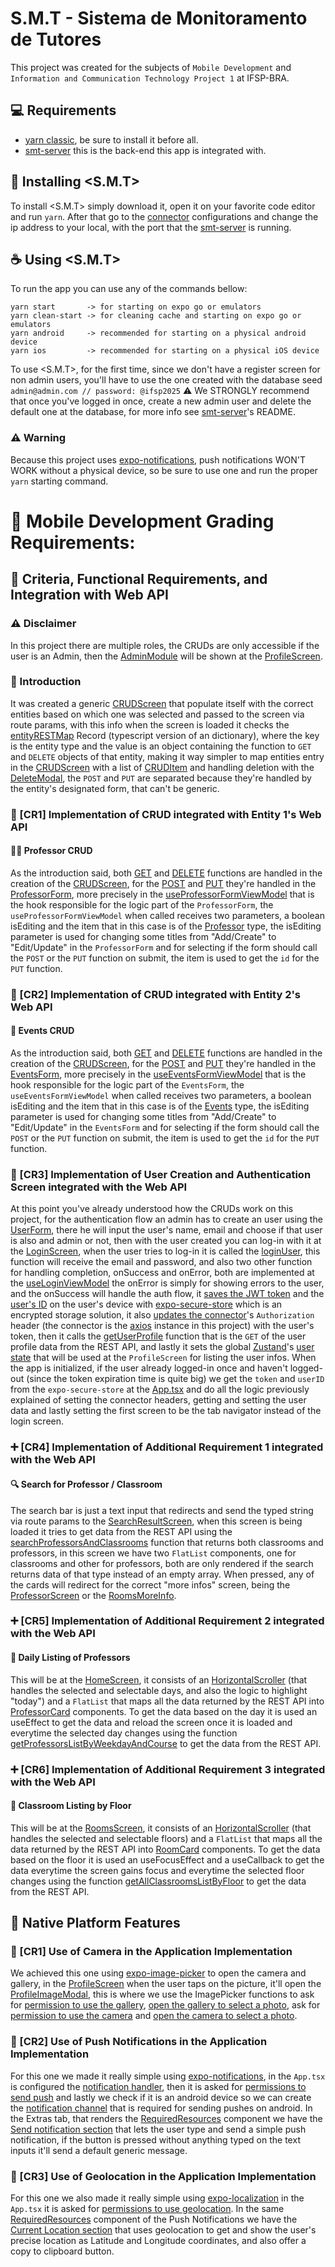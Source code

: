 # S.M.T - Sistema de Monitoramento de Tutores
This project was created for the subjects of `Mobile Development` and `Information and Communication Technology Project 1` at IFSP-BRA.

## 💻 Requirements

- [yarn classic](https://classic.yarnpkg.com/en/docs/install#windows-stable), be sure to install it before all.
- [smt-server](https://github.com/tavinhossaur/smt-server) this is the back-end this app is integrated with.

## 🚀 Installing <S.M.T>

To install <S.M.T> simply download it, open it on your favorite code editor and run ```yarn```.
After that go to the [connector](/app/common/axios/connector.ts#L4) configurations and change the ip address to your local, with the port that the [smt-server](https://github.com/tavinhossaur/smt-server) is running.

## ☕ Using <S.M.T>

To run the app you can use any of the commands bellow:

```
yarn start       -> for starting on expo go or emulators
yarn clean-start -> for cleaning cache and starting on expo go or emulators
yarn android     -> recommended for starting on a physical android device
yarn ios         -> recommended for starting on a physical iOS device
```

To use <S.M.T>, for the first time, since we don't have a register screen for non admin users, you'll have to use the one created with the database seed ```admin@admin.com // password: @ifsp2025``` ⚠️ We STRONGLY recommend that once you've logged in once, create a new admin user and delete the default one at the database, for more info see [smt-server](https://github.com/tavinhossaur/smt-server)'s README.

### ⚠️ Warning
Because this project uses [expo-notifications](https://docs.expo.dev/versions/latest/sdk/notifications/#usage), push notifications WON'T WORK without a physical device, so be sure to use one and run the proper ```yarn``` starting command.

# 📱 Mobile Development Grading Requirements:

## 🧩 Criteria, Functional Requirements, and Integration with Web API

### ⚠️ Disclaimer
In this project there are multiple roles, the CRUDs are only accessible if the user is an Admin, then the [AdminModule](/app/modules/Profile/modules/AdminModule.tsx) will be shown at the [ProfileScreen](/app/modules/Profile/ProfileScreen.tsx#L39).

### 📝 Introduction
It was created a generic [CRUDScreen](/app/modules/Profile/modules/CRUD/CRUDScreen.tsx) that populate itself with the correct entities based on which one was selected and passed to the screen via route params, with this info when the screen is loaded it checks the [entityRESTMap](/app/modules/Profile/modules/CRUD/helpers/entityRESTMap.ts) Record (typescript version of an dictionary), where the key is the entity type and the value is an object containing the function to `GET` and `DELETE` objects of that entity, making it way simpler to map entities entry in the [CRUDScreen](/app/modules/Profile/modules/CRUD/CRUDScreen.tsx) with a list of [CRUDItem](/app/modules/Profile/Helpers/CRUDItem.tsx) and handling deletion with the [DeleteModal](/app/modules/Profile/modules/CRUD/components/DeleteModal/DeleteModal.tsx), the `POST` and `PUT` are separated because they're handled by the entity's designated form, that can't be generic.

### 💾 [CR1] Implementation of CRUD integrated with Entity 1's Web API
#### 👨‍🏫 Professor CRUD
As the introduction said, both [GET](/app/common/axios/admin/professors/professors.ts#L22) and [DELETE](/app/common/axios/admin/professors/professors.ts#L34) functions are handled in the creation of the [CRUDScreen](/app/modules/Profile/modules/CRUD/CRUDScreen.tsx), for the [POST](/app/common/axios/admin/professors/professors.ts#L8) and [PUT](/app/common/axios/admin/professors/professors.ts#L46) they're handled in the [ProfessorForm](/app/modules/Profile/modules/CRUD/components/ProfessorForm/ProfessorForm.tsx), more precisely in the [useProfessorFormViewModel](/app/modules/Profile/modules/CRUD/components/ProfessorForm/useProfessorFormViewModel.ts) that is the hook responsible for the logic part of the `ProfessorForm`, the `useProfessorFormViewModel` when called receives two parameters, a boolean isEditing and the item that in this case is of the [Professor](/app/common/types/Professor.ts) type, the isEditing parameter is used for changing some titles from "Add/Create" to "Edit/Update" in the `ProfessorForm` and for selecting if the form should call the `POST` or the `PUT` function on submit, the item is used to get the `id` for the `PUT` function.

### 💾 [CR2] Implementation of CRUD integrated with Entity 2's Web API
#### 📅 Events CRUD
As the introduction said, both [GET](/app/common/axios/admin/events/events.ts#L37) and [DELETE](/app/common/axios/admin/events/events.ts#L49) functions are handled in the creation of the [CRUDScreen](/app/modules/Profile/modules/CRUD/CRUDScreen.tsx), for the [POST](/app/common/axios/admin/events/events.ts#L8) and [PUT](/app/common/axios/admin/events/events.ts#L58) they're handled in the [EventsForm](/app/modules/Profile/modules/CRUD/components/EventsForm/EventsForm.tsx), more precisely in the [useEventsFormViewModel](/app/modules/Profile/modules/CRUD/components/EventsForm/useEventsFormViewModel.ts) that is the hook responsible for the logic part of the `EventsForm`, the `useEventsFormViewModel` when called receives two parameters, a boolean isEditing and the item that in this case is of the [Events](/app/common/types/Events.ts) type, the isEditing parameter is used for changing some titles from "Add/Create" to "Edit/Update" in the `EventsForm` and for selecting if the form should call the `POST` or the `PUT` function on submit, the item is used to get the `id` for the `PUT` function.

### 🔐 [CR3] Implementation of User Creation and Authentication Screen integrated with the Web API
At this point you've already understood how the CRUDs work on this project, for the authentication flow an admin has to create an user using the [UserForm](/app/modules/Profile/modules/CRUD/components/UserForm/UserForm.tsx), there he will input the user's name, email and choose if that user is also and admin or not, then with the user created you can log-in with it at the [LoginScreen](/app/modules/Login/LoginScreen.tsx), when the user tries to log-in it is called the [loginUser](/app/common/axios/Auth/login.ts#L6), this function will receive the email and password, and also two other function for handling completion, onSuccess and onError, both are implemented at the [useLoginViewModel](/app/modules/Login/useLoginViewModel.ts#L31) the onError is simply for showing errors to the user, and the onSuccess will handle the auth flow, it [saves the JWT token](/global/SecureStore.ts#L4) and the [user's ID](/global/SecureStore.ts#L17) on the user's device with [expo-secure-store](https://docs.expo.dev/versions/latest/sdk/securestore/) which is an encrypted storage solution, it also [updates the connector](/app/common/axios/connector.ts#L11)'s `Authorization` header (the connector is the [axios](https://axios-http.com/ptbr/docs/intro) instance in this project) with the user's token, then it calls the [getUserProfile](/app/common/axios/profile/profile.ts#L8) function that is the `GET` of the user profile data from the REST API, and lastly it sets the global [Zustand](https://zustand-demo.pmnd.rs)'s [user state](/global/UserData/useUserStore.ts#L10) that will be used at the `ProfileScreen` for listing the user infos. When the app is initialized, if the user already logged-in once and haven't logged-out (since the token expiration time is quite big) we get the `token` and `userID` from the `expo-secure-store` at the [App.tsx](/App.tsx#L51) and do all the logic previously explained of setting the connector headers, getting and setting the user data and lastly setting the first screen to be the tab navigator instead of the login screen.

### ➕ [CR4] Implementation of Additional Requirement 1 integrated with the Web API
#### 🔍 Search for Professor / Classroom
The search bar is just a text input that redirects and send the typed string via route params to the [SearchResultScreen](/app/modules/SearchResult/SearchResultScreen.tsx), when this screen is being loaded it tries to get data from the REST API using the [searchProfessorsAndClassrooms](/app/common/axios/dashboard/dashboard.ts#L62) function that returns both classrooms and professors, in this screen we have two `FlatList` components, one for classrooms and other for professors, both are only rendered if the search returns data of that type instead of an empty array. When pressed, any of the cards will redirect for the correct "more infos" screen, being the [ProfessorScreen](/app/modules/Professor/ProfessorScreen.tsx) or the [RoomsMoreInfo](/app/modules/Rooms/RoomsMoreInfo.tsx).

### ➕ [CR5] Implementation of Additional Requirement 2 integrated with the Web API
#### 📆 Daily Listing of Professors
This will be at the [HomeScreen](/app/modules/Home/HomeScreen.tsx), it consists of an [HorizontalScroller](/app/common/components/HorizontalScroller/HorizontalScroller.tsx) (that handles the selected and selectable days, and also the logic to highlight "today") and a `FlatList` that maps all the data returned by the REST API into [ProfessorCard](/app/common/components/Cards/ProfessorCard/ProfessorCard.tsx) components. To get the data based on the day it is used an useEffect to get the data and reload the screen once it is loaded and everytime the selected day changes using the function [getProfessorsListByWeekdayAndCourse](/app/common/axios/dashboard/dashboard.ts#L21) to get the data from the REST API.

### ➕ [CR6] Implementation of Additional Requirement 3 integrated with the Web API
#### 🏢 Classroom Listing by Floor
This will be at the [RoomsScreen](/app/modules/Rooms/RoomsScreen.tsx), it consists of an [HorizontalScroller](/app/common/components/HorizontalScroller/HorizontalScroller.tsx) (that handles the selected and selectable floors) and a `FlatList` that maps all the data returned by the REST API into [RoomCard](/app/common/components/Cards/RoomCard/RoomCard.tsx) components. To get the data based on the floor it is used an useFocusEffect and a useCallback to get the data everytime the screen gains focus and everytime the selected floor changes using the function [getAllClassroomsListByFloor](/app/common/axios/dashboard/dashboard.ts#L10) to get the data from the REST API.

## 📱 Native Platform Features

### 📸 [CR1] Use of Camera in the Application Implementation
We achieved this one using [expo-image-picker](https://docs.expo.dev/versions/latest/sdk/imagepicker/) to open the camera and gallery, in the [ProfileScreen](/app/modules/Profile/ProfileScreen.tsx) when the user taps on the picture, it'll open the [ProfileImageModal](/app/modules/Profile/Helpers/ProfileImageModal.tsx), this is where we use the ImagePicker functions to ask for [permission to use the gallery](/app/modules/Profile/Helpers/ProfileImageModal.tsx#L71), [open the gallery to select a photo](/app/modules/Profile/Helpers/ProfileImageModal.tsx#L78), ask for [permission to use the camera](/app/modules/Profile/Helpers/ProfileImageModal.tsx#L94) and [open the camera to select a photo](/app/modules/Profile/Helpers/ProfileImageModal.tsx#L100).

### 🔔 [CR2] Use of Push Notifications in the Application Implementation
For this one we made it really simple using [expo-notifications](https://docs.expo.dev/versions/latest/sdk/notifications/), in the `App.tsx` is configured the [notification handler](/App.tsx#L18), then it is asked for [permissions to send push](/App.tsx#L77) and lastly we check if it is an android device so we can create the [notification channel](/App.tsx#L18) that is required for sending pushes on android. In the Extras tab, that renders the [RequiredResources](/app//modules/RequiredResources/RequiredResources.tsx) component we have the [Send notification section](/app//modules/RequiredResources/RequiredResources.tsx#L84) that lets the user type and send a simple push notification, if the button is pressed without anything typed on the text inputs it'll send a default generic message.

### 📍 [CR3] Use of Geolocation in the Application Implementation
For this one we also made it really simple using [expo-localization](https://docs.expo.dev/versions/latest/sdk/localization/) in the `App.tsx` it is asked for [permissions to use geolocation](/App.tsx#L76). In the same [RequiredResources](/app//modules/RequiredResources/RequiredResources.tsx) component of the Push Notifications we have the [Current Location section](/app//modules/RequiredResources/RequiredResources.tsx#L92) that uses geolocation to get and show the user's precise location as Latitude and Longitude coordinates, and also offer a copy to clipboard button.